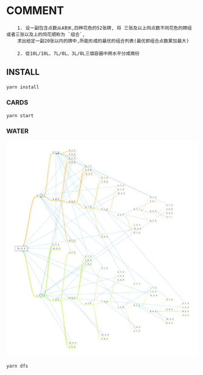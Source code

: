 # COMMENT

```
    1. 设一副包含点数从A到K,四种花色的52张牌, 将 三张及以上同点数不同花色的牌组 或者三张以及上的同花顺称为 `组合`,
    求出给定一副20张以内的牌中,所能形成的最优的组合列表(最优即组合点数累加最大)

    2. 從10L/10L、7L/0L、3L/0L三個容器中將水平分成兩份
```

## INSTALL
```
yarn install
```

### CARDS

```
yarn start
```

### WATER
![image](https://github.com/chenshengda0/cards/blob/main/static/water.jpeg)
```
yarn dfs
```